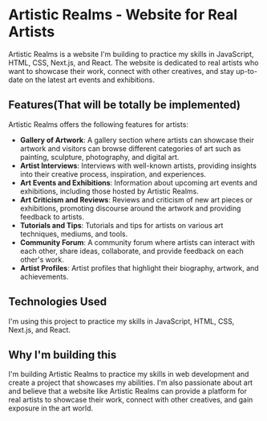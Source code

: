 # Artistic Realms - Website for Real Artists

Artistic Realms is a website I'm building to practice my skills in JavaScript, HTML, CSS, Next.js, and React. The website is dedicated to real artists who want to showcase their work, connect with other creatives, and stay up-to-date on the latest art events and exhibitions.

## Features(That will be totally be implemented)

Artistic Realms offers the following features for artists:

- **Gallery of Artwork**: A gallery section where artists can showcase their artwork and visitors can browse different categories of art such as painting, sculpture, photography, and digital art.
- **Artist Interviews**: Interviews with well-known artists, providing insights into their creative process, inspiration, and experiences.
- **Art Events and Exhibitions**: Information about upcoming art events and exhibitions, including those hosted by Artistic Realms.
- **Art Criticism and Reviews**: Reviews and criticism of new art pieces or exhibitions, promoting discourse around the artwork and providing feedback to artists.
- **Tutorials and Tips**: Tutorials and tips for artists on various art techniques, mediums, and tools.
- **Community Forum**: A community forum where artists can interact with each other, share ideas, collaborate, and provide feedback on each other's work.
- **Artist Profiles**: Artist profiles that highlight their biography, artwork, and achievements.

## Technologies Used

I'm using this project to practice my skills in JavaScript, HTML, CSS, Next.js, and React.

## Why I'm building this

I'm building Artistic Realms to practice my skills in web development and create a project that showcases my abilities. I'm also passionate about art and believe that a website like Artistic Realms can provide a platform for real artists to showcase their work, connect with other creatives, and gain exposure in the art world.
